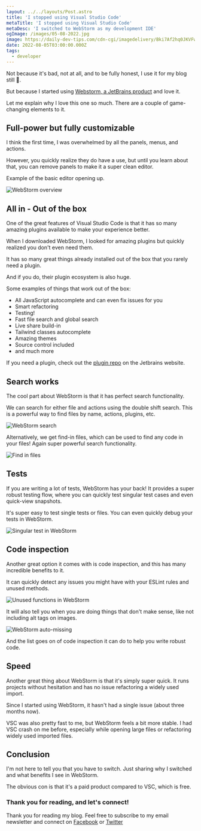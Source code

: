 ```yaml
---
layout: ../../layouts/Post.astro
title: 'I stopped using Visual Studio Code'
metaTitle: 'I stopped using Visual Studio Code'
metaDesc: 'I switched to WebStorm as my development IDE'
ogImage: /images/05-08-2022.jpg
image: https://daily-dev-tips.com/cdn-cgi/imagedelivery/Bki7Af2hq0JKVFw1XYYMQg/574cf8c6-6fb4-4ffe-5349-4f74be82c700
date: 2022-08-05T03:00:00.000Z
tags:
  - developer
---
```


Not because it's bad, not at all, and to be fully honest, I use it for my blog still 🤫.

But because I started using [Webstorm, a JetBrains product](https://www.jetbrains.com/webstorm/) and love it.

Let me explain why I love this one so much. There are a couple of game-changing elements to it.

## Full-power but fully customizable

I think the first time, I was overwhelmed by all the panels, menus, and actions.

However, you quickly realize they do have a use, but until you learn about that, you can remove panels to make it a super clean editor.

Example of the basic editor opening up.

![WebStorm overview](https://cdn.hashnode.com/res/hashnode/image/upload/v1658814903458/32JtduPOxG.png)

## All in - Out of the box

One of the great features of Visual Studio Code is that it has so many amazing plugins available to make your experience better.

When I downloaded WebStorm, I looked for amazing plugins but quickly realized you don't even need them.

It has so many great things already installed out of the box that you rarely need a plugin.

And if you do, their plugin ecosystem is also huge.

Some examples of things that work out of the box:

- All JavaScript autocomplete and can even fix issues for you
- Smart refactoring
- Testing!
- Fast file search and global search
- Live share build-in
- Tailwind classes autocomplete
- Amazing themes
- Source control included
- and much more

If you need a plugin, check out the [plugin repo](https://plugins.jetbrains.com/webstorm) on the Jetbrains website.

## Search works

The cool part about WebStorm is that it has perfect search functionality.

We can search for either file and actions using the double shift search.
This is a powerful way to find files by name, actions, plugins, etc.

![WebStorm search](https://cdn.hashnode.com/res/hashnode/image/upload/v1658815349514/S2ba2Q4D1.png)

Alternatively, we get find-in files, which can be used to find any code in your files!
Again super powerful search functionality.

![Find in files](https://cdn.hashnode.com/res/hashnode/image/upload/v1658815495732/h7I19iffI.png)

## Tests

If you are writing a lot of tests, WebStorm has your back!
It provides a super robust testing flow, where you can quickly test singular test cases and even quick-view snapshots.

It's super easy to test single tests or files.
You can even quickly debug your tests in WebStorm.

![Singular test in WebStorm](https://cdn.hashnode.com/res/hashnode/image/upload/v1658815675166/vXRU7rvR2.png)

## Code inspection

Another great option it comes with is code inspection, and this has many incredible benefits to it.

It can quickly detect any issues you might have with your ESLint rules and unused methods.

![Unused functions in WebStorm](https://cdn.hashnode.com/res/hashnode/image/upload/v1658815874183/R9f3OwcX7.png)

It will also tell you when you are doing things that don't make sense, like not including alt tags on images.

![WebStorm auto-missing](https://cdn.hashnode.com/res/hashnode/image/upload/v1658816056398/f4_UIbWup.png)

And the list goes on of code inspection it can do to help you write robust code.

## Speed

Another great thing about WebStorm is that it's simply super quick.
It runs projects without hesitation and has no issue refactoring a widely used import.

Since I started using WebStorm, it hasn't had a single issue (about three months now).

VSC was also pretty fast to me, but WebStorm feels a bit more stable. I had VSC crash on me before, especially while opening large files or refactoring widely used imported files.

## Conclusion

I'm not here to tell you that you have to switch.
Just sharing why I switched and what benefits I see in WebStorm.

The obvious con is that it's a paid product compared to VSC, which is free.

### Thank you for reading, and let's connect!

Thank you for reading my blog. Feel free to subscribe to my email newsletter and connect on [Facebook](https://www.facebook.com/DailyDevTipsBlog) or [Twitter](https://twitter.com/DailyDevTips1)
